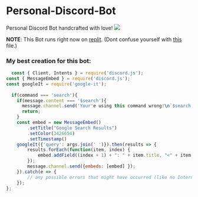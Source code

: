 # Personal-Discord-Bot
Personal Discord Bot handcrafted with love! ![](https://cdn.discordapp.com/emojis/649382052076060673.webp?size=16&quality=lossless)

**NOTE**: This Bot runs right now on [replit](https://replit.com). (Dont confuse yourself with [this](https://github.com/yungbeatz/Personal-Discord-Bot/blob/main/src/.replit) file.)

### My best creation for this bot:
```js
  const { Client, Intents } = require('discord.js');
const { MessageEmbed } = require('discord.js');
const googleIt = require('google-it');
  
  if(command === 'search'){
    if(message.content === '$search'){
      message.channel.send('Your'e using this command wrong!\n`$search <keyword/s>`') 
      return;
    }
    const embed = new MessageEmbed()
        .setTitle("Google Search Results")
        .setColor(3426654)
        .setTimestamp()    
    googleIt({'query': args.join(' ')}).then(results => {
        results.forEach(function(item, index) { 
            embed.addField((index + 1) + ": " + item.title, "<" + item.link + ">");
        });
        message.channel.send({embeds: [embed] });
    }).catch(e => {
        // any possible errors that might have occurred (like no Internet connection)
    });
};
```



